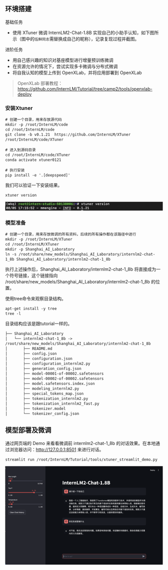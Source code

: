 ## 环境搭建

基础任务

- 使用 XTuner 微调 InternLM2-Chat-1.8B 实现自己的小助手认知，如下图所示（图中的`伍鲜同志`需替换成自己的昵称），记录复现过程并截图。
  
进阶任务

- 用自己感兴趣的知识对基座模型进行增量预训练微调
- 在资源允许的情况下，尝试实现多卡微调与分布式微调
- 将自我认知的模型上传到 OpenXLab，并将应用部署到 OpenXLab

> OpenXLab 部署教程：https://github.com/InternLM/Tutorial/tree/camp2/tools/openxlab-deploy


### 安装Xtuner

```code
# 创建一个目录，用来存放源代码
mkdir -p /root/InternLM/code
cd /root/InternLM/code
git clone -b v0.1.21  https://github.com/InternLM/XTuner /root/InternLM/code/XTuner

# 进入到源码目录
cd /root/InternLM/code/XTuner
conda activate xtuner0121

# 执行安装
pip install -e '.[deepspeed]'
```
我们可以验证一下安装结果。

```code
xtuner version
```

<img src="xtuner_version.png" alt="Resized Image 1" width="800"/>

### 模型准备

```code
# 创建一个目录，用来存放微调的所有资料，后续的所有操作都在该路径中进行
mkdir -p /root/InternLM/XTuner
cd /root/InternLM/XTuner
mkdir -p Shanghai_AI_Laboratory
ln -s /root/share/new_models/Shanghai_AI_Laboratory/internlm2-chat-1_8b Shanghai_AI_Laboratory/internlm2-chat-1_8b
```

执行上述操作后，Shanghai_AI_Laboratory/internlm2-chat-1_8b 将直接成为一个符号链接，这个链接指向 /root/share/new_models/Shanghai_AI_Laboratory/internlm2-chat-1_8b 的位置。

使用tree命令来观察目录结构。

```code
apt-get install -y tree
tree -l
```

目录结构应该是跟tutorial一样的。

```code
├── Shanghai_AI_Laboratory
│   └── internlm2-chat-1_8b -> /root/share/new_models/Shanghai_AI_Laboratory/internlm2-chat-1_8b
│       ├── README.md
│       ├── config.json
│       ├── configuration.json
│       ├── configuration_internlm2.py
│       ├── generation_config.json
│       ├── model-00001-of-00002.safetensors
│       ├── model-00002-of-00002.safetensors
│       ├── model.safetensors.index.json
│       ├── modeling_internlm2.py
│       ├── special_tokens_map.json
│       ├── tokenization_internlm2.py
│       ├── tokenization_internlm2_fast.py
│       ├── tokenizer.model
│       └── tokenizer_config.json
```

## 模型部署及微调

通过网页端的 Demo 来看看微调前 internlm2-chat-1_8b 的对话效果。在本地通过浏览器访问：http://127.0.0.1:8501 来进行对话。

```code
streamlit run /root/InternLM/Tutorial/tools/xtuner_streamlit_demo.py
```

<img src="intial_result.png" alt="Resized Image 1" width="800"/>





